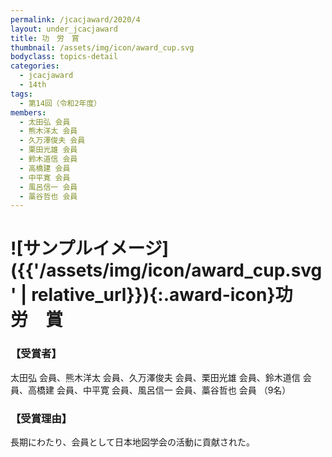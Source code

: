 ```yaml
---
permalink: /jcacjaward/2020/4
layout: under_jcacjaward
title: 功　労　賞
thumbnail: /assets/img/icon/award_cup.svg
bodyclass: topics-detail
categories:
  - jcacjaward
  - 14th
tags:
  - 第14回（令和2年度）
members:
  - 太田弘 会員
  - 熊木洋太 会員
  - 久万澤俊夫 会員
  - 栗田光雄 会員
  - 鈴木道信 会員
  - 高橋建 会員
  - 中平寛 会員
  - 風呂信一 会員
  - 藁谷哲也 会員
---
```


# ![サンプルイメージ]({{'/assets/img/icon/award_cup.svg' | relative_url}}){:.award-icon}功　労　賞

### 【受賞者】

太田弘 会員、熊木洋太 会員、久万澤俊夫 会員、栗田光雄 会員、鈴木道信 会員、高橋建 会員、中平寛 会員、風呂信一 会員、藁谷哲也 会員 （9名）

### 【受賞理由】

長期にわたり、会員として日本地図学会の活動に貢献された。
